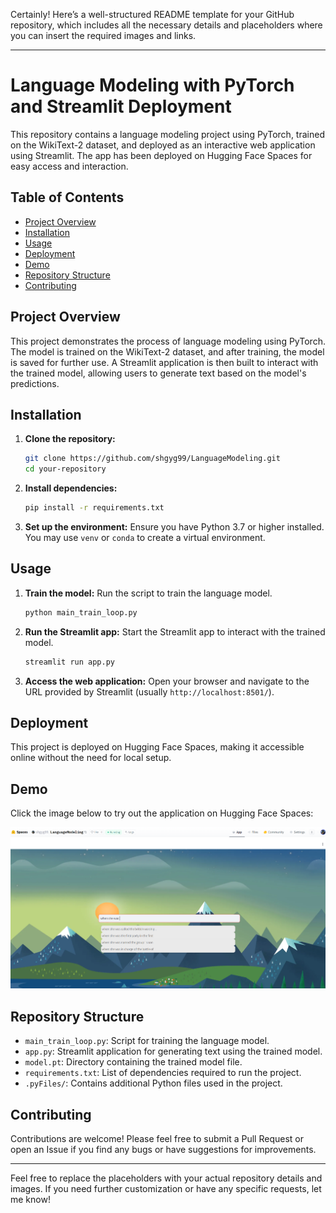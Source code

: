 Certainly! Here’s a well-structured README template for your GitHub repository, which includes all the necessary details and placeholders where you can insert the required images and links.

---

# Language Modeling with PyTorch and Streamlit Deployment

This repository contains a language modeling project using PyTorch, trained on the WikiText-2 dataset, and deployed as an interactive web application using Streamlit. The app has been deployed on Hugging Face Spaces for easy access and interaction.

## Table of Contents
- [Project Overview](#project-overview)
- [Installation](#installation)
- [Usage](#usage)
- [Deployment](#deployment)
- [Demo](#demo)
- [Repository Structure](#repository-structure)
- [Contributing](#contributing)

## Project Overview

This project demonstrates the process of language modeling using PyTorch. The model is trained on the WikiText-2 dataset, and after training, the model is saved for further use. A Streamlit application is then built to interact with the trained model, allowing users to generate text based on the model's predictions.

## Installation

1. **Clone the repository:**
    ```bash
    git clone https://github.com/shgyg99/LanguageModeling.git
    cd your-repository
    ```

2. **Install dependencies:**
    ```bash
    pip install -r requirements.txt
    ```

3. **Set up the environment:**
    Ensure you have Python 3.7 or higher installed. You may use `venv` or `conda` to create a virtual environment.

## Usage

1. **Train the model:**
    Run the script to train the language model.
    ```bash
    python main_train_loop.py
    ```

2. **Run the Streamlit app:**
    Start the Streamlit app to interact with the trained model.
    ```bash
    streamlit run app.py
    ```

3. **Access the web application:**
    Open your browser and navigate to the URL provided by Streamlit (usually `http://localhost:8501/`).

## Deployment

This project is deployed on Hugging Face Spaces, making it accessible online without the need for local setup.

## Demo

Click the image below to try out the application on Hugging Face Spaces:

[![Hugging Face Spaces](https://raw.githubusercontent.com/shgyg99/LanguageModeling/main/Screenshot%202024-08-30%20171132.png)]([insert-hugging-face-spaces-link-here](https://shgyg99-languagemodeling.hf.space))

## Repository Structure

- `main_train_loop.py`: Script for training the language model.
- `app.py`: Streamlit application for generating text using the trained model.
- `model.pt`: Directory containing the trained model file.
- `requirements.txt`: List of dependencies required to run the project.
- `.pyFiles/`: Contains additional Python files used in the project.

## Contributing

Contributions are welcome! Please feel free to submit a Pull Request or open an Issue if you find any bugs or have suggestions for improvements.

----------------

Feel free to replace the placeholders with your actual repository details and images. If you need further customization or have any specific requests, let me know!
